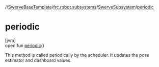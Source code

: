 //[SwerveBaseTemplate](../../../index.md)/[frc.robot.subsystems](../index.md)/[SwerveSubsystem](index.md)/[periodic](periodic.md)

# periodic

[jvm]\
open fun [periodic](periodic.md)()

This method is called periodically by the scheduler. It updates the pose estimator and dashboard values.
